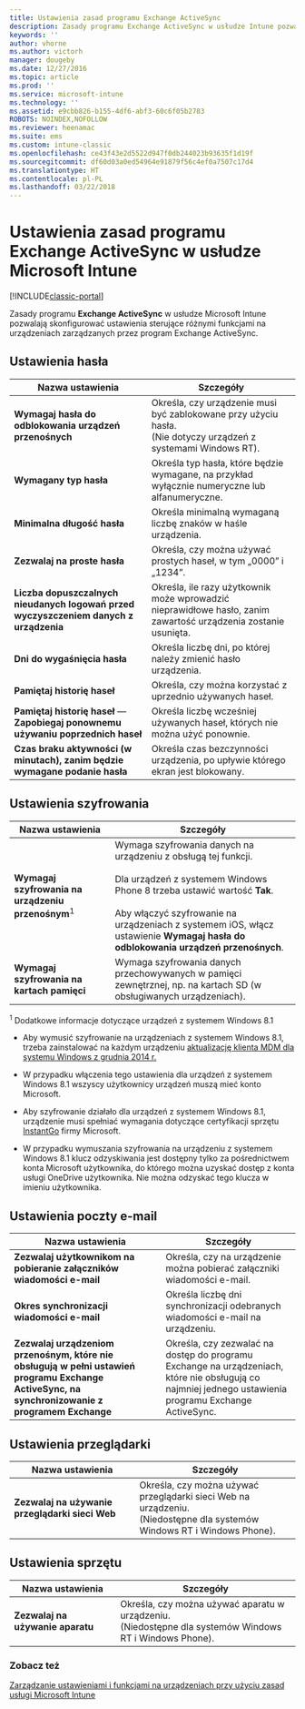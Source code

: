 ```yaml
---
title: Ustawienia zasad programu Exchange ActiveSync
description: Zasady programu Exchange ActiveSync w usłudze Intune pozwalają skonfigurować ustawienia umożliwiające sterowanie funkcjami na urządzeniach zarządzanych przez program Exchange ActiveSync.
keywords: ''
author: vhorne
ms.author: victorh
manager: dougeby
ms.date: 12/27/2016
ms.topic: article
ms.prod: ''
ms.service: microsoft-intune
ms.technology: ''
ms.assetid: e9cbb826-b155-4df6-abf3-60c6f05b2783
ROBOTS: NOINDEX,NOFOLLOW
ms.reviewer: heenamac
ms.suite: ems
ms.custom: intune-classic
ms.openlocfilehash: ce43f43e2d5522d947f0db244023b93635f1d19f
ms.sourcegitcommit: df60d03a0ed54964e91879f56c4ef0a7507c17d4
ms.translationtype: HT
ms.contentlocale: pl-PL
ms.lasthandoff: 03/22/2018
---
```

# <a name="exchange-activesync-policy-settings-in-microsoft-intune"></a>Ustawienia zasad programu Exchange ActiveSync w usłudze Microsoft Intune

[!INCLUDE[classic-portal](../includes/classic-portal.md)]

Zasady programu **Exchange ActiveSync** w usłudze Microsoft Intune pozwalają skonfigurować ustawienia sterujące różnymi funkcjami na urządzeniach zarządzanych przez program Exchange ActiveSync.


## <a name="password-settings"></a>Ustawienia hasła

|Nazwa ustawienia|Szczegóły
|----------------|---|
|**Wymagaj hasła do odblokowania urządzeń przenośnych**|Określa, czy urządzenie musi być zablokowane przy użyciu hasła.<br>(Nie dotyczy urządzeń z systemami Windows RT).|
|**Wymagany typ hasła**|Określa typ hasła, które będzie wymagane, na przykład wyłącznie numeryczne lub alfanumeryczne.|
|**Minimalna długość hasła**|Określa minimalną wymaganą liczbę znaków w haśle urządzenia.|
|**Zezwalaj na proste hasła**|Określa, czy można używać prostych haseł, w tym „0000” i „1234”.|
|**Liczba dopuszczalnych nieudanych logowań przed wyczyszczeniem danych z urządzenia**|Określa, ile razy użytkownik może wprowadzić nieprawidłowe hasło, zanim zawartość urządzenia zostanie usunięta.|
|**Dni do wygaśnięcia hasła**|Określa liczbę dni, po której należy zmienić hasło urządzenia.
|**Pamiętaj historię haseł**|Określa, czy można korzystać z uprzednio używanych haseł.|
|**Pamiętaj historię haseł** — **Zapobiegaj ponownemu używaniu poprzednich haseł**|Określa liczbę wcześniej używanych haseł, których nie można użyć ponownie.|
|**Czas braku aktywności (w minutach), zanim będzie wymagane podanie hasła**|Określa czas bezczynności urządzenia, po upływie którego ekran jest blokowany.

## <a name="encryption-settings"></a>Ustawienia szyfrowania

|Nazwa ustawienia|Szczegóły|
|----------------|---|
|**Wymagaj szyfrowania na urządzeniu przenośnym**<sup>1</sup>|Wymaga szyfrowania danych na urządzeniu z obsługą tej funkcji.<br><br>Dla urządzeń z systemem Windows Phone 8 trzeba ustawić wartość **Tak**.<br /><br />Aby włączyć szyfrowanie na urządzeniach z systemem iOS, włącz ustawienie **Wymagaj hasła do odblokowania urządzeń przenośnych**.|
|**Wymagaj szyfrowania na kartach pamięci**|Wymaga szyfrowania danych przechowywanych w pamięci zewnętrznej, np. na kartach SD (w obsługiwanych urządzeniach).
<sup>1</sup> Dodatkowe informacje dotyczące urządzeń z systemem Windows 8.1

-   Aby wymusić szyfrowanie na urządzeniach z systemem Windows 8.1, trzeba zainstalować na każdym urządzeniu [aktualizację klienta MDM dla systemu Windows z grudnia 2014 r.](https://support.microsoft.com/kb/3013816)

-   W przypadku włączenia tego ustawienia dla urządzeń z systemem Windows 8.1 wszyscy użytkownicy urządzeń muszą mieć konto Microsoft.

-   Aby szyfrowanie działało dla urządzeń z systemem Windows 8.1, urządzenie musi spełniać wymagania dotyczące certyfikacji sprzętu [InstantGo](http://blogs.windows.com/bloggingwindows/2014/06/19/instantgo-a-better-way-to-sleep/) firmy Microsoft.

-   W przypadku wymuszania szyfrowania na urządzeniu z systemem Windows 8.1 klucz odzyskiwania jest dostępny tylko za pośrednictwem konta Microsoft użytkownika, do którego można uzyskać dostęp z konta usługi OneDrive użytkownika. Nie można odzyskać tego klucza w imieniu użytkownika.

## <a name="email-settings"></a>Ustawienia poczty e-mail

|Nazwa ustawienia|Szczegóły
|----------------|---|
|**Zezwalaj użytkownikom na pobieranie załączników wiadomości e-mail**|Określa, czy na urządzenie można pobierać załączniki wiadomości e-mail.|
|**Okres synchronizacji wiadomości e-mail**|Określa liczbę dni synchronizacji odebranych wiadomości e-mail na urządzeniu.
|**Zezwalaj urządzeniom przenośnym, które nie obsługują w pełni ustawień programu Exchange ActiveSync, na synchronizowanie z programem Exchange**|Określa, czy zezwalać na dostęp do programu Exchange na urządzeniach, które nie obsługują co najmniej jednego ustawienia programu Exchange ActiveSync.

## <a name="browser-settings"></a>Ustawienia przeglądarki

|Nazwa ustawienia|Szczegóły
|----------------|---|
|**Zezwalaj na używanie przeglądarki sieci Web**|Określa, czy można używać przeglądarki sieci Web na urządzeniu.<br>(Niedostępne dla systemów Windows RT i Windows Phone).

## <a name="hardware-settings"></a>Ustawienia sprzętu

|Nazwa ustawienia|Szczegóły
|----------------|---|
|**Zezwalaj na używanie aparatu**|Określa, czy można używać aparatu w urządzeniu.<br>(Niedostępne dla systemów Windows RT i Windows Phone).



### <a name="see-also"></a>Zobacz też
[Zarządzanie ustawieniami i funkcjami na urządzeniach przy użyciu zasad usługi Microsoft Intune](manage-settings-and-features-on-your-devices-with-microsoft-intune-policies.md)
